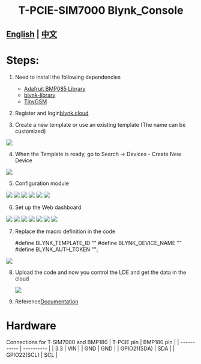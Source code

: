 <h1 align = "center">T-PCIE-SIM7000 Blynk_Console</h1>

## **[English](./README.MD) | [中文](./README_CN.MD)**


# Steps:
1. Need to install the following dependencies
     - [Adafruit BMP085 Library](https://github.com/adafruit/Adafruit-BMP085-Library)
     - [blynk-library](https://github.com/blynkkk/blynk-library)
     - [TinyGSM](https://github.com/vshymanskyy/TinyGSM)

2. Register and login[blynk.cloud](https://blynk.cloud/dashboard/login) 

3. Create a new template or use an existing template (The name can be customized)

![](../../../image/Blynk/1-Create_Template-A7670.png)

4.   When the Template is ready, go to Search -> Devices - Create New Device

![](../../../image/Blynk/2-Create_device-A7670.png)

5. Configuration module

![](../../../image/Blynk/3-Configuration_module.png)
![](../../../image/Blynk/3-1-Configuration_module.png)
![](../../../image/Blynk/3-2-Configuration_module.png)
![](../../../image/Blynk/3-3-Configuration_module.png)
![](../../../image/Blynk/3-4-Configuration_module.png)
![](../../../image/Blynk/3-5-Configuration_module.png)

6. Set up the Web dashboard

![](../../../image/Blynk/4-Dash_board.png)
![](../../../image/Blynk/4-1-Dash_board.png)
![](../../../image/Blynk/4-2-Dash_board.png)
![](../../../image/Blynk/4-3-Dash_board.png)
![](../../../image/Blynk/4-4-Dash_board.png)
![](../../../image/Blynk/4-5-Dash_board.png)
![](../../../image/Blynk/4-6-Dash_board.png)

7. Replace the macro definition in the code

    #define BLYNK_TEMPLATE_ID ""
    #define BLYNK_DEVICE_NAME ""
    #define BLYNK_AUTH_TOKEN "";

 ![](../../../image/Blynk/5-Ready_code.png)

8. Upload the code and now you control the LDE and get the data in the cloud
   
   ![](../../../image/Blynk/6.png)

9. Reference[Documentation](https://docs.blynk.io/en/)

# Hardware
Connections for T-SIM7000 and BMP180
| T-PCIE pin  | BMP180 pin |
| ----------- | ---------- |
| 3.3         | VIN        |
| GND         | GND        |
| GPIO21(SDA) | SDA        |
| GPIO22(SCL) | SCL        |





